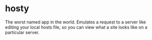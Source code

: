 # hosty
The worst named app in the world. Emulates a request to a server like editing your local hosts file, so you can view what a site looks like on a particular server.
